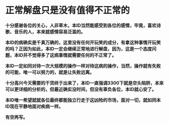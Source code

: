 正常解盘只是没有值得不正常的
====



**十分感谢各位的关心，人非草木，本ID当然能感受到各位的感情，毕竟，喜欢诗歌、音乐的人，本来就感情容易泛滥的。**

**本ID的病确实是千真万确的，这里没有任何开玩笑的成分，有拿这种事情开玩笑的吗？正因为如此，本ID一定会继续正常地进行解盘，因为，这是一个态度问题，本ID并不觉得多了这病事情就需要任何的不正常了。**

**本ID一定如同对待一次大规模的操作一样对待这病的操作，当然，操作就有失败的可能，唯一可以努力的，就是让失败远离。**

**十分高兴今天需要的干货终于出来了，本ID一直强调3300下就是空头陷阱，本来可以更详细的分析的，但最近确实没时间，但没有辜负各位，本ID就心安了。**

**本ID唯一希望就就各位最终都能独立行走于这凶险的市场，面对一切，就如同本ID现在平静地面对疾病一样。**

**有空再写。**
